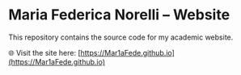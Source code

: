 # Maria Federica Norelli – Website

This repository contains the source code for my academic website.

🌐 Visit the site here: [https://Mar1aFede.github.io](https://Mar1aFede.github.io)
